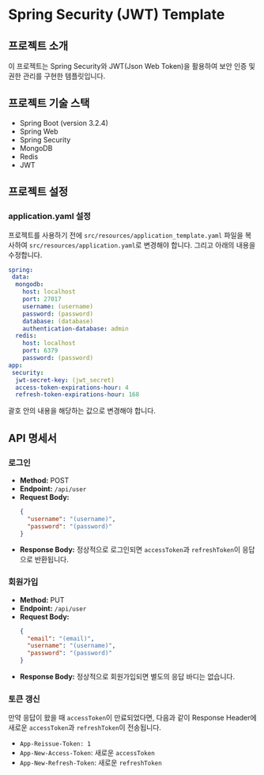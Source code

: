 
# Spring Security (JWT) Template

## 프로젝트 소개

이 프로젝트는 Spring Security와 JWT(Json Web Token)을 활용하여 보안 인증 및 권한 관리를 구현한 템플릿입니다.

## 프로젝트 기술 스택

- Spring Boot (version 3.2.4)
- Spring Web
- Spring Security
- MongoDB
- Redis
- JWT

## 프로젝트 설정

### application.yaml 설정
프로젝트를 사용하기 전에 `src/resources/application_template.yaml` 파일을 복사하여 `src/resources/application.yaml`로 변경해야 합니다. 그리고 아래의 내용을 수정합니다.
```yaml  
spring:  
 data: 
  mongodb:
    host: localhost
    port: 27017
    username: (username)
    password: (password)
    database: (database)
    authentication-database: admin
  redis:
    host: localhost
    port: 6379
    password: (password)  
app:  
 security:
  jwt-secret-key: (jwt_secret) 
  access-token-expirations-hour: 4
  refresh-token-expirations-hour: 168  
```  
괄호 안의 내용을 해당하는 값으로 변경해야 합니다.

## API 명세서

### 로그인
- **Method:** POST
- **Endpoint:** `/api/user`
- **Request Body:**
  ```json  
  {  
    "username": "(username)",  
    "password": "(password)"  
  }  
  ```  
- **Response Body:** 정상적으로 로그인되면 `accessToken`과 `refreshToken`이 응답으로 반환됩니다.

### 회원가입
- **Method:** PUT
- **Endpoint:** `/api/user`
- **Request Body:**
  ```json  
  {  
    "email": "(email)",
    "username": "(username)",  
    "password": "(password)"
  }  
  ```  
- **Response Body:** 정상적으로 회원가입되면 별도의 응답 바디는 없습니다.

### 토큰 갱신
만약 응답이 왔을 때 `accessToken`이 만료되었다면, 다음과 같이 Response Header에 새로운 `accessToken`과 `refreshToken`이 전송됩니다.
- `App-Reissue-Token: 1`
- `App-New-Access-Token`: 새로운 `accessToken`
- `App-New-Refresh-Token`: 새로운 `refreshToken`

